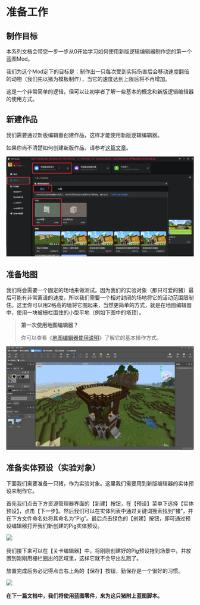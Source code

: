 # 准备工作



## 制作目标

本系列文档会带您一步一步从0开始学习如何使用新版逻辑编辑器制作您的第一个蓝图Mod。

我们为这个Mod定下的目标是：制作出一只每次受到实际伤害后会移动速度翻倍的动物（我们先以猪为模板制作），当它的速度达到上限后将不再增加。

这是一个非常简单的逻辑，但可以让初学者了解一些基本的概念和新版逻辑编辑器的使用方式。



## 新建作品

我们需要通过新版编辑器创建作品，这样才能使用新版逻辑编辑器。

如果你尚不清楚如何创建新版作品，请参考[这篇文章](../../14-预设玩法编程/0-第一个预设Mod/0-创建新版作品.md)。

![](./images/new001.png)



## 准备地图

我们将会需要一个固定的场地来做测试。因为我们的实验对象（那只可爱的猪）最后可能有非常离谱的速度，所以我们需要一个相对封闭的场地将它的活动范围限制住。这里你可以用2格高的墙将它围起来，当然更简单的方式，就是在地图编辑器中，使用一块被栅栏围住的小型平地（例如下图中的塔顶）。

> **第一次使用地图编辑器？**
>
> 你可以查看《[地图编辑器使用说明](../../../14-地图制作/2-地图编辑器使用说明.md)》了解它的基本操作方式。

![image-20211108152034080](./images/0-1.png)



## 准备实体预设（实验对象）

下面我们需要准备一只猪，作为实验对象。这里我们需要用到新版编辑器的实体预设来制作它。

首先我们点击下方资源管理器界面的【新建】按钮，在【预设】菜单下选择【实体预设】，点击【下一步】。然后我们可以在实体列表中通过关键词搜索找到“猪”，并在下方文件命名处将其命名为“Pig”。最后点击绿色的【创建】按钮，即可通过预设编辑器打开我们新创建的Pig实体预设。

![](./images/0-2.gif)

我们接下来可以在【关卡编辑器】中，将刚刚创建好的Pig预设拖到场景中，并放置到刚刚用栅栏圈出的区域里，这样它就不会导出乱跑了。

放置完成后务必记得点击右上角的【保存】按钮，勤保存是一个很好的习惯。

![](./images/0-3.gif)



**在下一篇文档中，我们将使用蓝图零件，来为这只猪附上蓝图脚本。**


